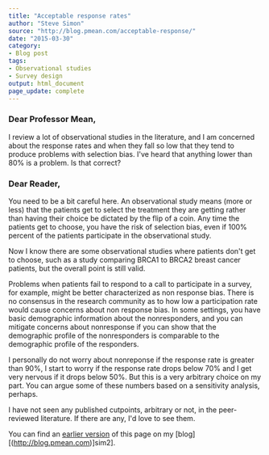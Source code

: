 ```yaml
---
title: "Acceptable response rates"
author: "Steve Simon"
source: "http://blog.pmean.com/acceptable-response/"
date: "2015-03-30"
category: 
- Blog post
tags:
- Observational studies
- Survey design
output: html_document
page_update: complete
---
```


### Dear Professor Mean,

I review a lot of observational studies in the literature, and I am concerned about the response rates and when they fall so low that they tend to produce problems with selection bias. I've heard that anything lower than 80% is a problem. Is that correct?

<!---More--->

### Dear Reader,

You need to be a bit careful here. An observational study means (more or less) that the patients get to select the treatment they are getting rather than having their choice be dictated by the flip of a coin. Any time the patients get to choose, you have the risk of selection bias, even if 100% percent of the patients participate in the observational study.

Now I know there are some observational studies where patients don't get to choose, such as a study comparing BRCA1 to BRCA2 breast cancer patients, but the overall point is still valid.

Problems when patients fail to respond to a call to participate in a survey, for example, might be better characterized as non response bias. There is no consensus in the research community as to how low a participation rate would cause concerns about non response bias. In some settings, you have basic demographic information about the nonresponders, and you can mitigate concerns about nonresponse if you can show that the demographic profile of the nonresponders is comparable to the demographic profile of the responders.

I personally do not worry about nonreponse if the response rate is greater than 90%, I start to worry if the response rate drops below 70% and I get very nervous if it drops below 50%. But this is a very arbitrary choice on my part. You can argue some of these numbers based on a sensitivity analysis, perhaps.

I have not seen any published cutpoints, arbitrary or not, in the peer-reviewed literature. If there are any, I'd love to see them.

You can find an [earlier version][sim1] of this page on my [blog][(http://blog.pmean.com)]sim2].

[sim1]: http://blog.pmean.com/acceptable-response/
[sim2]: http://blog.pmean.com

